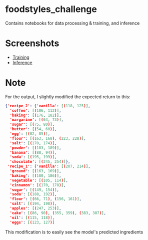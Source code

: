 # foodstyles_challenge
Contains notebooks for data processing & training, and inference

# Screenshots
- [Training](https://vimeo.com/553608418/be4bb421ec)
- [Inference](https://vimeo.com/553638394/0e51a87e79)

# Note
For the output, I slightly modified the expected return to this:

```json
{'recipe_2': {'vanilla': [(118, 125)],
  'coffee': [(106, 112)],
  'baking': [(176, 182)],
  'margarine': [(64, 73)],
  'sugar': [(75, 80)],
  'butter': [(54, 60)],
  'egg': [(82, 85)],
  'flour': [(163, 168), (223, 228)],
  'salt': [(170, 174)],
  'powder': [(183, 189)],
  'banana': [(88, 94)],
  'soda': [(195, 199)],
  'chocolate': [(245, 254)]},
 'recipe_1': {'vanilla': [(207, 214)],
  'ground': [(163, 169)],
  'baking': [(180, 186)],
  'vegetable': [(105, 114)],
  'cinnamon': [(170, 178)],
  'sugar': [(149, 154)],
  'soda': [(188, 192)],
  'flour': [(66, 71), (156, 161)],
  'salt': [(194, 198)],
  'apples': [(247, 253)],
  'cake': [(86, 90), (355, 359), (383, 387)],
  'oil': [(115, 118)],
  'eggs': [(123, 127)]
```
This modification is to easily see the model's predicted ingredients
